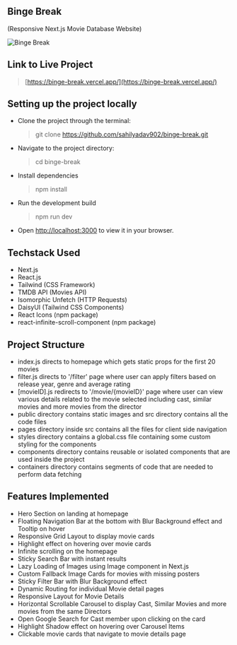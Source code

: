 ## Binge Break

(Responsive Next.js Movie Database Website)

![Binge Break](https://i.ibb.co/3vNCyjm/Binge-Break.png)

## Link to Live Project

> [https://binge-break.vercel.app/](https://binge-break.vercel.app/)

## Setting up the project locally

- Clone the project through the terminal:
  > git clone https://github.com/sahilyadav902/binge-break.git
- Navigate to the project directory:
  > cd binge-break
- Install dependencies
  > npm install
- Run the development build
  > npm run dev
- Open [http://localhost:3000](http://localhost:3000) to view it in your browser.

## Techstack Used

- Next.js
- React.js
- Tailwind (CSS Framework)
- TMDB API (Movies API)
- Isomorphic Unfetch (HTTP Requests)
- DaisyUI (Tailwind CSS Components)
- React Icons (npm package)
- react-infinite-scroll-component (npm package)

## Project Structure

- index.js directs to homepage which gets static props for the first 20 movies
- filter.js directs to '/filter' page where user can apply filters based on release year, genre and average rating
- [movieID].js redirects to '/movie/{movieID}' page where user can view various details related to the movie selected including cast, similar movies and more movies from the director
- public directory contains static images and src directory contains all the code files
- pages directory inside src contains all the files for client side navigation
- styles directory contains a global.css file containing some custom styling for the components
- components directory contains reusable or isolated components that are used inside the project
- containers directory contains segments of code that are needed to perform data fetching

## Features Implemented

- Hero Section on landing at homepage
- Floating Navigation Bar at the bottom with Blur Background effect and Tooltip on hover
- Responsive Grid Layout to display movie cards
- Highlight effect on hovering over movie cards
- Infinite scrolling on the homepage
- Sticky Search Bar with instant results
- Lazy Loading of Images using Image component in Next.js
- Custom Fallback Image Cards for movies with missing posters
- Sticky Filter Bar with Blur Background effect
- Dynamic Routing for individual Movie detail pages
- Responsive Layout for Movie Details
- Horizontal Scrollable Carousel to display Cast, Similar Movies and more movies from the same Directors
- Open Google Search for Cast member upon clicking on the card
- Highlight Shadow effect on hovering over Carousel Items
- Clickable movie cards that navigate to movie details page
